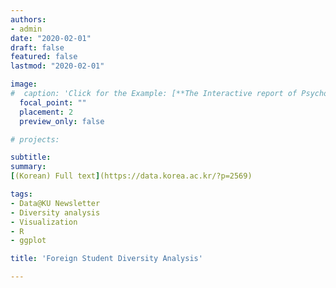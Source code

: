 ```yaml
---
authors:
- admin
date: "2020-02-01"
draft: false
featured: false
lastmod: "2020-02-01"

image:
#  caption: 'Click for the Example: [**The Interactive report of Psychological Assessment (Korean)**](https://a072826.github.io/kibum_moon/19_2_KUSCC.html)'
  focal_point: ""
  placement: 2
  preview_only: false

# projects: 

subtitle: 
summary: 
[(Korean) Full text](https://data.korea.ac.kr/?p=2569)

tags:
- Data@KU Newsletter
- Diversity analysis
- Visualization
- R
- ggplot

title: 'Foreign Student Diversity Analysis'

---
```



